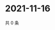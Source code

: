 # 2021-11-16

共 0 条

<!-- BEGIN WEIBO -->
<!-- 最后更新时间 Tue Nov 16 2021 05:01:02 GMT+0800 (China Standard Time) -->

<!-- END WEIBO -->
